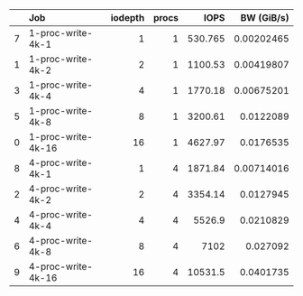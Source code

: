 |    | Job                |   iodepth |   procs |      IOPS |   BW (GiB/s) |
|---:|:-------------------|----------:|--------:|----------:|-------------:|
|  7 | 1-proc-write-4k-1  |         1 |       1 |   530.765 |   0.00202465 |
|  1 | 1-proc-write-4k-2  |         2 |       1 |  1100.53  |   0.00419807 |
|  3 | 1-proc-write-4k-4  |         4 |       1 |  1770.18  |   0.00675201 |
|  5 | 1-proc-write-4k-8  |         8 |       1 |  3200.61  |   0.0122089  |
|  0 | 1-proc-write-4k-16 |        16 |       1 |  4627.97  |   0.0176535  |
|  8 | 4-proc-write-4k-1  |         1 |       4 |  1871.84  |   0.00714016 |
|  2 | 4-proc-write-4k-2  |         2 |       4 |  3354.14  |   0.0127945  |
|  4 | 4-proc-write-4k-4  |         4 |       4 |  5526.9   |   0.0210829  |
|  6 | 4-proc-write-4k-8  |         8 |       4 |  7102     |   0.027092   |
|  9 | 4-proc-write-4k-16 |        16 |       4 | 10531.5   |   0.0401735  |